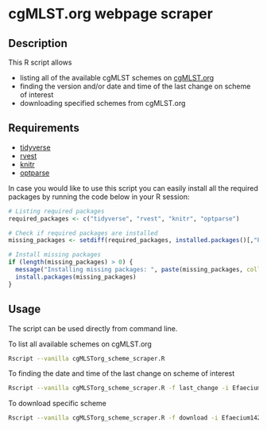 # cgMLST.org webpage scraper



## Description

This R script allows
  - listing all of the available cgMLST schemes on [cgMLST.org](https://www.cgmlst.org/)
  - finding the version and/or date and time of the last change on scheme of interest
  - downloading specified schemes from cgMLST.org

## Requirements
- [tidyverse](https://cran.r-project.org/web/packages/tidyverse/index.html)
- [rvest](https://cran.r-project.org/web/packages/rvest/index.html)
- [knitr](https://cran.r-project.org/web/packages/knitr/index.html)
- [optparse](https://cran.r-project.org/web/packages/optparse/index.html)

In case you would like to use this script you can easily install all the required packages by running the code below in your R session: 

```R
# Listing required packages
required_packages <- c("tidyverse", "rvest", "knitr", "optparse")

# Check if required packages are installed
missing_packages <- setdiff(required_packages, installed.packages()[,"Package"])

# Install missing packages
if (length(missing_packages) > 0) {
  message("Installing missing packages: ", paste(missing_packages, collapse = ", "))
  install.packages(missing_packages)
}
```

## Usage

The script can be used directly from command line. 

To list all available schemes on cgMLST.org

```bash
Rscript --vanilla cgMLSTorg_scheme_scraper.R
```

To finding the date and time of the last change on scheme of interest

```bash 
Rscript --vanilla cgMLSTorg_scheme_scraper.R -f last_change -i Efaecium1424
```

To download specific scheme
```bash
Rscript --vanilla cgMLSTorg_scheme_scraper.R -f download -i Efaecium1424
```